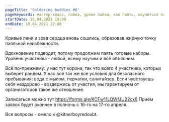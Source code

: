 ```yaml
---
pageTitle: 'Soldering buddies #6'
pageKeywords: мастер-класс, пайка, уроки пайки, как паять, научиться паять
startDate: 19.04.2021 19:00
endDate: 19.04.2021 22:00
---
```


Кривые лени и зова сердца вновь сошлись, образовав жирную точку паяльной неизбежности.

Вдохновение подводит, потому продолжим паять готовые наборы. Уровень участника - любой, всему научим и всё объясним.

Всё по-прежнему: у нас тут корона, так что всего 4 участника, которых выберет рандом.
У нас всё так же все условия для безопасного пребывания: вода с мылом, перчатки, санитайзер.
Если чувствуешь себя нездорово - воздержись от участия, мы гарантируем от организаторов такое же отношение.

Записаться можно тут https://forms.gle/KCFw11LQWfJU22cx6
Приём заявок будет окончен в полночь с 16-го на 17-го апреля.

Все вопросы - смело к @kitnerboyredoubt.
